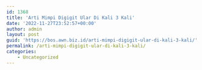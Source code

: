 ```yaml
---
id: 1368
title: 'Arti Mimpi Digigit Ular Di Kali 3 Kali'
date: '2022-11-27T23:52:57+00:00'
author: admin
layout: post
guid: 'https://bos.awn.biz.id/arti-mimpi-digigit-ular-di-kali-3-kali/'
permalink: /arti-mimpi-digigit-ular-di-kali-3-kali/
categories:
    - Uncategorized
---
```


